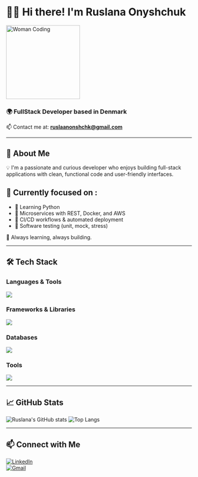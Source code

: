 # 👩‍💻 Hi there! I'm **Ruslana Onyshchuk**

<img src="https://media.giphy.com/media/L1R1tvI9svkIWwpVYr/giphy.gif" alt="Woman Coding" width="200" />

### 🌍 FullStack Developer based in Denmark  
📫 Contact me at: **ruslaanonshchk@gmail.com**

---

## 🚀 About Me

💡 I'm a passionate and curious developer who enjoys building full-stack applications with clean, functional code and user-friendly interfaces.

## 🎯 Currently focused on :
- 🐍 Learning Python
- 🧩 Microservices with REST, Docker, and AWS
- 🚀 CI/CD workflows & automated deployment
- 🧪 Software testing (unit, mock, stress)

🌱 Always learning, always building.

---

## 🛠️ Tech Stack

### Languages & Tools  
<img src="https://skillicons.dev/icons?i=js,ts,python,html,css" />

### Frameworks & Libraries  
<img src="https://skillicons.dev/icons?i=react,nextjs,nodejs,tailwind,materialui" />

### Databases  
<img src="https://skillicons.dev/icons?i=mysql" />

### Tools  
<img src="https://skillicons.dev/icons?i=git,github,figma,vscode,docker,postman" />

---

## 📈 GitHub Stats

![Ruslana's GitHub stats](https://github-readme-stats.vercel.app/api?username=Ruslaana&show_icons=true&theme=dark)
![Top Langs](https://github-readme-stats.vercel.app/api/top-langs/?username=Ruslaana&layout=compact&theme=dark)

---

## 📫 Connect with Me

[![LinkedIn](https://img.shields.io/badge/LinkedIn-blue?style=flat-square&logo=linkedin&logoColor=white)](https://www.linkedin.com/in/ruslana-onyshchuk-527872267)  
[![Gmail](https://img.shields.io/badge/Gmail-D14836?style=flat-square&logo=gmail&logoColor=white)](mailto:ruslaanonshchk@gmail.com)
